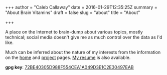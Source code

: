 +++
author = "Caleb Callaway"
date = 2016-01-29T12:35:25Z
summary = "About Brain Vitamins"
draft = false
slug = "about"
title = "About"

+++


A place on the Internet to brain-dump about various topics, mostly technical; social media doesn't give me as much control over the data as I'd like.

Much can be inferred about the nature of my interests from the information on the [home](/) and [project](/projects) pages. [My resume](/resume.pdf) is also available.

**gpg key**: [72BE40305D988F554CEA1A049D3E1C2E30497EAB](/.well-known/openpgpkey/hu/sun8whmmmjkugan3b9h4i4c5hyyho7yx)
